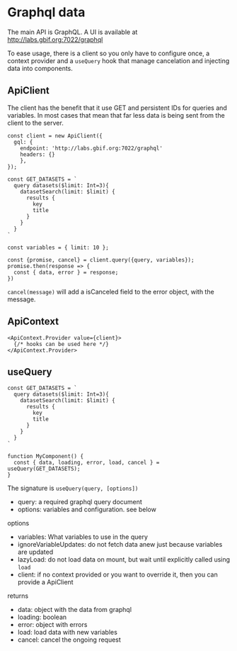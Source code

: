 # Graphql data
The main API is GraphQL. A UI is available at http://labs.gbif.org:7022/graphql

To ease usage, there is a client so you only have to configure once, a context provider and a `useQuery` hook that manage cancelation and injecting data into components.

## ApiClient
The client has the benefit that it use GET and persistent IDs for queries and variables. In most cases that mean that far less data is being sent from the client to the server.

```
const client = new ApiClient({
  gql: {
    endpoint: 'http://labs.gbif.org:7022/graphql'
    headers: {}
    },
});

const GET_DATASETS = `
  query datasets($limit: Int=3){
    datasetSearch(limit: $limit) {
      results {
        key
        title
      }
    }
  }
`

const variables = { limit: 10 };

const {promise, cancel} = client.query({query, variables});
promise.then(response => {
  const { data, error } = response;
})
```

`cancel(message)` will add a isCanceled field to the error object, with the message.

## ApiContext
```
<ApiContext.Provider value={client}>
  {/* hooks can be used here */}
</ApiContext.Provider>
```

## useQuery

```
const GET_DATASETS = `
  query datasets($limit: Int=3){
    datasetSearch(limit: $limit) {
      results {
        key
        title
      }
    }
  }
`

function MyComponent() {
  const { data, loading, error, load, cancel } = useQuery(GET_DATASETS);
}
```

The signature is `useQuery(query, [options])`
* query: a required graphql query document
* options: variables and configuration. see below

options
* variables: What variables to use in the query
* ignoreVariableUpdates: do not fetch data anew just because variables are updated
* lazyLoad: do not load data on mount, but wait until explicitly called using `load`
* client: if no context provided or you want to override it, then you can provide a ApiClient

returns
* data: object with the data from graphql
* loading: boolean
* error: object with errors
* load: load data with new variables
* cancel: cancel the ongoing request

